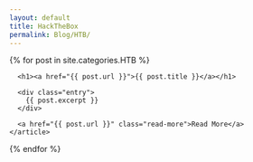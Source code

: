 ```yaml
---
layout: default
title: HackTheBox
permalink: Blog/HTB/
---
```


<div class="posts">
  {% for post in site.categories.HTB %}
    <article class="post">

      <h1><a href="{{ post.url }}">{{ post.title }}</a></h1>

      <div class="entry">
        {{ post.excerpt }}
      </div>

      <a href="{{ post.url }}" class="read-more">Read More</a>
    </article>
  {% endfor %}
